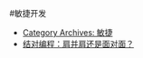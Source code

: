 #敏捷开发

* [Category Archives: 敏捷](http://insights.thoughtworkers.org/category/agile/)
* [结对编程：肩并肩还是面对面？](http://www.infoq.com/cn/news/2011/11/pair-programming-layout)